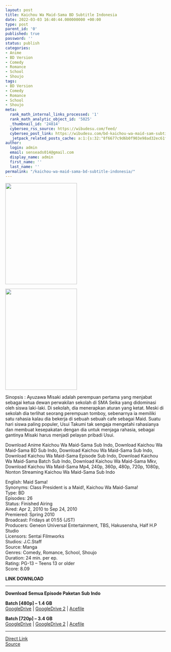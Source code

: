 ```yaml
---
layout: post
title: Kaichou Wa Maid-Sama BD Subtitle Indonesia
date: 2022-03-03 16:40:44.000000000 +00:00
type: post
parent_id: '0'
published: true
password: ''
status: publish
categories:
- Anime
- BD Version
- Comedy
- Romance
- School
- Shoujo
tags:
- BD Version
- Comedy
- Romance
- School
- Shoujo
meta:
  rank_math_internal_links_processed: '1'
  rank_math_analytic_object_id: '5025'
  _thumbnail_id: '24814'
  cyberseo_rss_source: https://wibudesu.com/feed/
  cyberseo_post_link: https://wibudesu.com/bd-kaichou-wa-maid-sam-subtitle-indonesia/?utm_source=rss&utm_medium=rss&utm_campaign=bd-kaichou-wa-maid-sam-subtitle-indonesia
  _jetpack_related_posts_cache: a:1:{s:32:"8f6677c9d6b0f903e98ad32ec61f8deb";a:2:{s:7:"expires";i:1663420010;s:7:"payload";a:3:{i:0;a:1:{s:2:"id";i:24209;}i:1;a:1:{s:2:"id";i:29808;}i:2;a:1:{s:2:"id";i:27651;}}}}
author:
  login: admin
  email: senseads014@gmail.com
  display_name: admin
  first_name: ''
  last_name: ''
permalink: "/kaichou-wa-maid-sama-bd-subtitle-indonesia/"
---
```

<p><a href="https://wibudesu.com/wp-content/uploads/2017/10/77174.jpg"><img class="aligncenter size-full wp-image-102414" src="{{ site.baseurl }}/assets/2022/03/77174.jpg" alt width="225" height="317" /></a></p>
<div><img class="aligncenter size-full wp-image-102414" src="{{ site.baseurl }}/assets/2022/03/77174.jpg" alt width="225" height="317" /></div>
<p>Sinopsis : Ayuzawa Misaki adalah perempuan pertama yang menjabat sebagai ketua dewan perwakilan sekolah di SMA Seika yang didominasi oleh siswa laki-laki. Di sekolah, dia menerapkan aturan yang ketat. Meski di sekolah dia terlihat seorang perempuan tomboy, sebenarnya ia memiliki satu rahasia kalau dia bekerja di sebuah sebuah cafe sebagai Maid. Suatu hari siswa paling populer, Usui Takumi tak sengaja mengetahi rahasianya dan membuat kesepakatan dengan dia untuk menjaga rahasia, sebagai gantinya Misaki harus menjadi pelayan pribadi Usui.</p>
<p>Download Anime Kaichou Wa Maid-Sama Sub Indo, Download Kaichou Wa Maid-Sama BD Sub Indo, Download Kaichou Wa Maid-Sama Sub Indo, Download Kaichou Wa Maid-Sama Episode Sub Indo, Download Kaichou Wa Maid-Sama Batch Sub Indo, Download Kaichou Wa Maid-Sama Mkv, Download Kaichou Wa Maid-Sama Mp4, 240p, 360p, 480p, 720p, 1080p, Nonton Streaming Kaichou Wa Maid-Sama Sub Indo</p>
<p>English: Maid Sama!<br />Synonyms: Class President is a Maid!, Kaichou Wa Maid-Sama!<br />Type: BD<br />Episodes: 26<br />Status: Finished Airing<br />Aired: Apr 2, 2010 to Sep 24, 2010<br />Premiered: Spring 2010<br />Broadcast: Fridays at 01:55 (JST)<br />Producers: Geneon Universal Entertainment, TBS, Hakusensha, Half H.P Studio<br />Licensors: Sentai Filmworks<br />Studios: J.C.Staff<br />Source: Manga<br />Genres: Comedy, Romance, School, Shoujo<br />Duration: 24 min. per ep.<br />Rating: PG-13 – Teens 13 or older<br />Score: 8.09</p>
<p><strong>LINK DOWNLOAD</strong></p>
<hr />
<p><strong>Download Semua Episode Paketan Sub Indo</strong></p>
<p><strong>Batch [480p] – 1.4 GB</strong><br /><a href="https://drive.google.com/uc?id=1PFvotG0TGpNPtVcNbr0PHqY_h6g18hPj&amp;export=download">GoogleDrive</a> | <a href="https://drive.google.com/uc?id=1NmKzA5DvfuwZJYkSf2F-0jqhKJJRVHW6&amp;export=download">GoogleDrive 2</a> | <a href="https://acefile.co/f/27225284/wibudesu-com-ketua-osis-maid-dan-cintaku-bd-480p-rar">Acefile</a></p>
<p><strong>Batch [720p] – 3.4 GB</strong><br /><a href="https://drive.google.com/uc?id=1YBraXsc5bDQ-i60zZPZBxQfNY0v1O56v&amp;export=download">GoogleDrive</a> | <a href="https://drive.google.com/uc?id=1lkOUxOUlgH9zgWgc3X90rmTKxDwdyP-p&amp;export=download">GoogleDrive 2</a> | <a href="https://acefile.co/f/27225286/wibudesu-com-ketua-osis-maid-dan-cintaku-bd-720p-rar">Acefile</a></p>
<hr />
<link rel="stylesheet" href="https://cdnjs.cloudflare.com/ajax/libs/font-awesome/4.7.0/css/font-awesome.min.css" />
<div class="divbtn"> <a href="https://handymansurrender.com/fihup8buzv?key=94550f7ce39444073321dde3b8782f97" class="btn"><i class="fa fa-download"></i> Direct Link</a> <br /><a href="https://wibudesu.com/bd-kaichou-wa-maid-sam-subtitle-indonesia/?utm_source=rss&utm_medium=rss&utm_campaign=bd-kaichou-wa-maid-sam-subtitle-indonesia">Source</a> </div>
